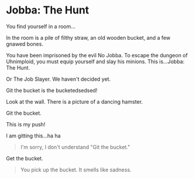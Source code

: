 # Jobba: The Hunt 

You find yourself in a room...

In the room is a pile of filthy straw, an old wooden bucket, and a few gnawed bones.

You have been imprisoned by the evil No Jobba. To escape the dungeon of Uhnimploid, you must equip yourself and slay his minions. This is…Jobba: The Hunt.

Or The Job Slayer. We haven't decided yet.


Git the bucket is the bucketedsedsed!


Look at the wall.  There is a picture of a dancing hamster.

Git the bucket.

This is my push!

I am gitting this...ha ha

>I'm sorry, I don't understand "Git the bucket."

Get the bucket.
>You pick up the bucket. It smells like sadness.

